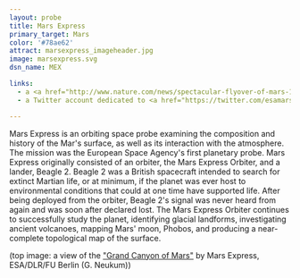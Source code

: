 ```yaml
---
layout: probe
title: Mars Express
primary_target: Mars
color: '#78ae62'
attract: marsexpress_imageheader.jpg
image: marsexpress.svg
dsn_name: MEX

links:
  - a <a href="http://www.nature.com/news/spectacular-flyover-of-mars-1.14041">fly-through of Mars' surface</a> based on the data from Mars Express
  - a Twitter account dedicated to <a href="https://twitter.com/esamarswebcam">tweeting photos from the camera<a> onboard Mars Express

---
```

Mars Express is an orbiting space probe examining the composition and history of the Mar's surface, as well as its interaction with the atmosphere. The mission was the European Space Agency's first planetary probe. Mars Express originally consisted of an orbiter, the Mars Express Orbiter, and a lander, Beagle 2. Beagle 2 was a British spacecraft intended to search for extinct Martian life, or at minimum, if the planet was ever host to environmental conditions that could at one time have supported life. After being deployed from the orbiter, Beagle 2's signal was never heard from again and was soon after declared lost. The Mars Express Orbiter continues to successfully study the planet, identifying glacial landforms, investigating ancient volcanoes, mapping Mars' moon, Phobos, and producing a near-complete topological map of the surface.


<div class="caption">(top image: a view of the <a href="http://sci.esa.int/mars-express/43929-light-toned-deposits-in-hebes-chasma/">"Grand Canyon of Mars"</a> by Mars Express, ESA/DLR/FU Berlin (G. Neukum))</div>

